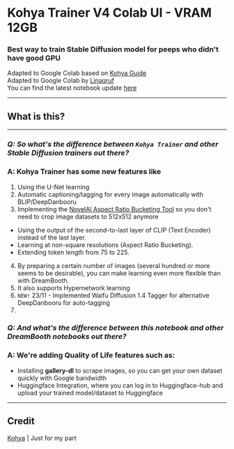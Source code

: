 # Kohya Trainer V4 Colab UI - VRAM 12GB
### Best way to train Stable Diffusion model for peeps who didn't have good GPU

Adapted to Google Colab based on [Kohya Guide](https://note.com/kohya_ss/n/nbf7ce8d80f29#c9d7ee61-5779-4436-b4e6-9053741c46bb) <br>
Adapted to Google Colab by [Linaqruf](https://github.com/Linaqruf)<br>
You can find the latest notebook update [here](https://github.com/Linaqruf/kohya-trainer/blob/main/kohya-trainer.ipynb)

---
## What is this?
---
### **_Q: So what's the difference between `Kohya Trainer` and other Stable Diffusion trainers out there?_**
### A: **Kohya Trainer** has some new features like
1. Using the U-Net learning
2. Automatic captioning/tagging for every image automatically with BLIP/DeepDanbooru
3. Implementing the [NovelAI Aspect Ratio Bucketing Tool](https://github.com/NovelAI/novelai-aspect-ratio-bucketing) so you don't need to crop image datasets to 512x512 anymore
- Using the output of the second-to-last layer of CLIP (Text Encoder) instead of the last layer.
- Learning at non-square resolutions (Aspect Ratio Bucketing).
- Extending token length from 75 to 225.
4. By preparing a certain number of images (several hundred or more seems to be desirable), you can make learning even more flexible than with DreamBooth.
5. It also supports Hypernetwork learning
6. `NEW!` 23/11 - Implemented Waifu Diffusion 1.4 Tagger for alternative DeepDanbooru for auto-tagging
7. 

### **_Q: And what's the difference between this notebook and other DreamBooth notebooks out there?_**
### A: We're adding Quality of Life features such as:
- Installing **gallery-dl** to scrape images, so you can get your own dataset quickly with Google bandwidth
- Huggingface Integration, where you can log in to Huggingface-hub and upload your trained model/dataset to Huggingface
---

## Credit
[Kohya](https://twitter.com/kohya_ss) | Just for my part
